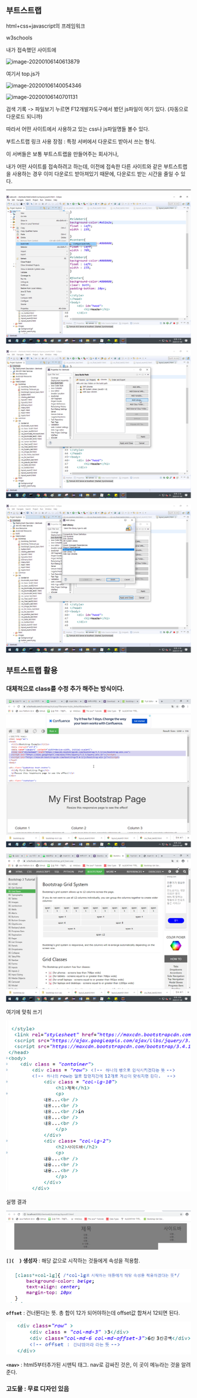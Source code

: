 ## 부트스트랩

html+css+javascript의 프레임워크

w3schools





내가 접속했던 사이트에 

![image-20200106140613879](C:\Users\student\AppData\Roaming\Typora\typora-user-images\image-20200106140613879.png)

여기서 top.js가

![image-20200106140054346](C:\Users\student\AppData\Roaming\Typora\typora-user-images\image-20200106140054346.png)

![image-20200106140701131](C:\Users\student\AppData\Roaming\Typora\typora-user-images\image-20200106140701131.png)

검색 기록 -> 파일보기 누르면 F12개발자도구에서 봤던 js파일이  여기 있다.
(자동으로 다운로드 되니까) 

따라서 어떤 사이트에서 사용하고 있는 css나 js파일명들 볼수 있다.



부트스트랩 링크 사용 장점 : 특정 서버에서 다운로드 받아서 쓰는 형식. 

이 서버들은 보통 부트스트랩을 만들어주는 회사거나, 



내가 어떤 사이트를 접속하려고 하는데, 이전에 접속한 다른 사이트와 같은 부트스트랩을 사용하는 경우 이미 다운로드 받아져있기 때문에, 다운로드 받는 시간을 줄일 수 있다.

---

![image-20200106141826278](images/image-20200106141826278.png)

![image-20200106141841664](images/image-20200106141841664.png)

![image-20200106141947876](images/image-20200106141947876.png)



## 부트스트랩 활용

### 대체적으로 class를 수정 추가 해주는 방식이다.





![image-20200106142215052](images/image-20200106142215052.png)

![image-20200106145822594](images/image-20200106145822594.png)



여기에 맞춰 쓰기

![image-20200106150107447](images/image-20200106150107447.png)



실행 결과

![image-20200106150128182](images/image-20200106150128182.png)





**`[]{  }` 생성자** : 해당 값으로 시작하는 것들에게 속성을 적용함.

![image-20200106150940413](images/image-20200106150940413.png)

**`offset`** : 건너뛴다는 뜻. 총 합이 12가 되어야하는데 offset값 합쳐서 12되면 된다. 

![image-20200106151409495](images/image-20200106151409495.png)



**`<nav>`** : html5부터추가된 시맨틱 태그. nav로 감싸진 것은, 이 곳이 메뉴라는 것을 알려준다. 



### 고도몰 : 무료 디자인 있음 



 